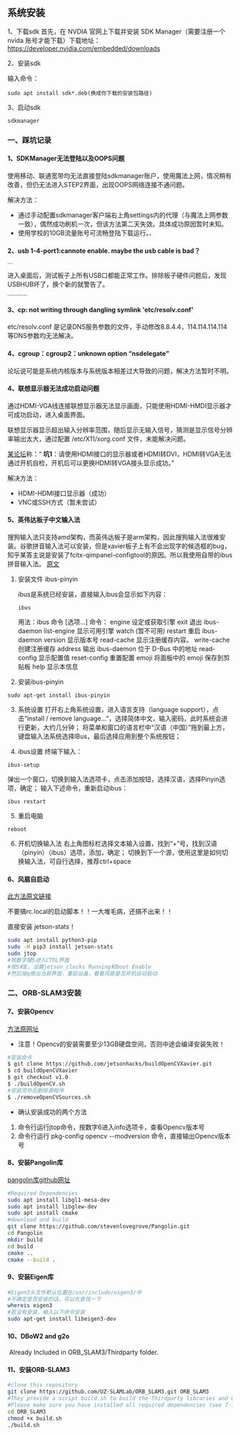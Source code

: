 ## 系统安装

1、下载sdk
首先，在 NVDIA 官网上下载并安装 SDK Manager（需要注册一个 nvida 账号才能下载）下载地址：https://developer.nvidia.com/embedded/downloads

2、安装sdk

输入命令：

```shell
sudo apt install sdk*.deb(换成你下载的安装包路径)
```

3、启动sdk

```shell
sdkmanager
```

### 一、踩坑记录

#### 1、SDKManager无法登陆以及OOPS问题

使用移动、联通宽带均无法直接登陆sdkmanager账户，使用魔法上网，情况稍有改善，但仍无法进入STEP2界面，出现OOPS网络连接不通问题。

解决方法：

- 通过手动配置sdkmanager客户端右上角settings内的代理（与魔法上网参数一致），偶然成功刷机一次，但该方法第二天失效。具体成功原因暂时未知。
- 使用学校的10GB流量账号可流畅登陆下载运行。、

#### 2、usb 1-4-port1:cannote enable. maybe the usb cable is bad？

<img src="https://silencht.oss-cn-beijing.aliyuncs.com/img/IMG_0530.JPG" alt="IMG_0530" style="zoom: 15%;" />

进入桌面后，测试板子上所有USB口都能正常工作。排除板子硬件问题后，发现USBHUB坏了，换个新的就警告了。

<img src="https://silencht.oss-cn-beijing.aliyuncs.com/img/5D467BEA4EF6CA3C9B0F0F5AA1DBCD42.png" alt="5D467BEA4EF6CA3C9B0F0F5AA1DBCD42" style="zoom:15%;" />

#### 3、cp: not writing through dangling symlink 'etc/resolv.conf'

etc/resolv.conf 是记录DNS服务参数的文件，手动修改8.8.4.4，114.114.114.114等DNS参数均无法解决。

#### 4、cgroup：cgroup2：unknown option “nsdelegate”

论坛说可能是系统内核版本与系统版本相差过大导致的问题，解决方法暂时不明。

#### 4、联想显示器无法成功启动问题

通过HDMI-VGA线连接联想显示器无法显示画面，只能使用HDMI-HMDI显示器才可成功启动，进入桌面界面。

联想显示器显示超出输入分辨率范围，随后显示无输入信号，猜测是显示信号分辨率输出太大，通过配置 /etc/X11/xorg.conf 文件，未能解决问题。

[某论坛](https://www.taodudu.cc/news/show-627002.html)称：“ **坑1**：请使用HDMI接口的显示器或者HDMI转DVI，HDMI转VGA无法通过开机自检，开机后可以更换HDMI转VGA接头显示成功。”

解决方法：

- HDMI-HDMI接口显示器（成功）
- VNC或SSH方式（暂未尝试）

#### 5、英伟达板子中文输入法
搜狗输入法只支持amd架构，而英伟达板子是arm架构，因此搜狗输入法很难安装。谷歌拼音输入法可以安装，但是xavier板子上有不会出现字的候选框的bug，知乎某答主说是安装了fcitx-qimpanel-configtool的原因。所以我使用自带的ibus拼音输入法。
[原文](https://blog.csdn.net/qq_34213260/article/details/106226831)
1. 安装文件 ibus-pinyin

   ibus是系统已经安装，直接输入ibus会显示如下内容：

   ```
   ibus
   ```

   用法：ibus 命令 [选项...]
   命令：
     engine          设定或获取引擎
     exit            退出 ibus-daemon
     list-engine     显示可用引擎
     watch           (暂不可用)
     restart         重启 ibus-daemon
     version         显示版本号
     read-cache      显示注册缓存内容。
     write-cache     创建注册缓存
     address         输出 ibus-daemon 位于 D-Bus 中的地址
     read-config     显示配置值
     reset-config    重置配置
     emoji           将面板中的 emoji 保存到剪贴板 
     help            显示本信息

2. 安装ibus-pinyin

```
sudo apt-get install ibus-pinyin
```

3. 系统设置
    打开右上角系统设置，进入语言支持（language support），点击“install / remove language…”，选择简体中文，输入密码，此时系统会进行更新，大约几分钟；
    将菜单和窗口的语言栏中“汉语（中国）”拖到最上方，键盘输入法系统选择IBus，最后选择应用到整个系统按钮；

4. ibus设置
    终端下输入：

  ```
  ibus-setup
  ```

  弹出一个窗口，切换到输入法选项卡，点击添加按钮，选择汉语，选择Pinyin选项，确定；
  输入下述命令，重新启动ibus：

  ```
  ibus restart
  ```

5. 重启电脑

  ```
  reboot
  ```

6. 开机切换输入法
右上角图标栏选择文本输入设置，找到“+”号，找到汉语（pinyin）（ibus）选项，添加，确定；
切换到下一个源，使用这里是如何切换输入法，可自行选择，推荐ctrl+space

#### 6、风扇自启动

[此方法原文链接](https://blog.csdn.net/weixin_38693938/article/details/108059540)

不要搞rc.local的启动脚本！！一大堆毛病，还搞不出来！！

直接安装 jetson-stats！

```bash
sudo apt install python3-pip
sudo -H pip3 install jetson-stats
sudo jtop
#按数字键5进入CTRL界面
#按S和E，设置jetson_clocks Running和boot Enable
#然后按q推出当前界面，重启设备，看看风扇是否开机自动启动
```
### 二、ORB-SLAM3安装
#### 7、安装Opencv
[方法原网址](https://www.jetsonhacks.com/2018/11/08/build-opencv-3-4-on-nvidia-jetson-agx-xavier-developer-kit/)
- 注意！Opencv的安装需要至少13GB硬盘空间，否则中途会编译安装失败！
```bash
#安装命令
$ git clone https://github.com/jetsonhacks/buildOpenCVXavier.git
$ cd buildOpenCVXavier
$ git checkout v1.0
$ ./buildOpenCV.sh
#安装完毕后删除源程序
$ ./removeOpenCVSources.sh
```
- 确认安装成功的两个方法
1. 命令行运行jtop命令，按数字6进入info选项卡，查看Opencv版本号
2. 命令行运行 pkg-config opencv --modversion 命令，直接输出Opencv版本号
#### 8、安装Pangolin库
[pangolin库github网址](https://github.com/stevenlovegrove/Pangolin)
```bash
#Required Dependencies
sudo apt install libgl1-mesa-dev
sudo apt install libglew-dev
sudo apt install cmake
#download and build
git clone https://github.com/stevenlovegrove/Pangolin.git
cd Pangolin
mkdir build
cd build
cmake ..
cmake --build .
```
#### 9、安装Eigen库

```bash
#Eigen3头文件默认位置在/usr/include/eigen3/中
#不确定是否安装的话，可以先查找一下
whereis eigen3
#若没有安装，输入以下命令安装
sudo apt-get install libeigen3-dev
```

#### 10、DBoW2 and g2o 

​	Already Included in ORB_SLAM3/Thirdparty folder.

#### 11、安装ORB-SLAM3

```bash
#clone this repository
git clone https://github.com/UZ-SLAMLab/ORB_SLAM3.git ORB_SLAM3
#They provide a script build.sh to build the Thirdparty libraries and ORB-SLAM3.
#Please make sure you have installed all required dependencies (see 7-10).
cd ORB_SLAM3
chmod +x build.sh
./build.sh
```

